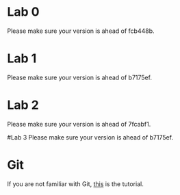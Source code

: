 # Lab 0
Please make sure your version is ahead of fcb448b.

# Lab 1
Please make sure your version is ahead of b7175ef.

# Lab 2
Please make sure your version is ahead of 7fcabf1.

#Lab 3
Please make sure your version is ahead of b7175ef.

# Git
If you are not familiar with Git, [this](http://backlogtool.com/git-guide/tw/intro/intro1_1.html) is the tutorial.
